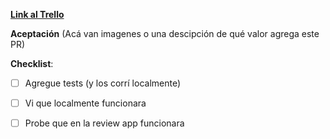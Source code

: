[**Link al Trello**](https://trello.com/c/ID_DE_LA_CARD)

**Aceptación**
(Acá van imagenes o una descipción de qué valor agrega este PR)

**Checklist**:
- [ ] Agregue tests (y los corrí localmente)
- [ ] Vi que localmente funcionara
- [ ] Probe que en la review app funcionara

